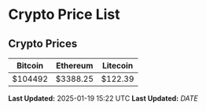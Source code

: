 # Crypto Price List

## Crypto Prices
| Bitcoin | Ethereum | Litecoin |
| ------- | -------- | -------- |
| $104492 | $3388.25 | $122.39 |
**Last Updated:** 2025-01-19 15:22 UTC
**Last Updated:** $DATE$
